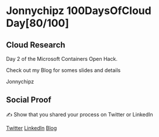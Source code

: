 <!-- This is a template you can use for quick progress days. It removes a lot of the steps we encourage you to share in the longer template 000-DAY-ARTICLE-LONG-TEMPLATE.MD-->

# Jonnychipz 100DaysOfCloud Day[80/100]

## Cloud Research

Day 2 of the Microsoft Containers Open Hack.

Check out my Blog for somes slides and details

Jonnychipz

## Social Proof

✍️ Show that you shared your process on Twitter or LinkedIn

[Twitter](https://twitter.com/jonnychipz/status/1334174970986065922)
[LinkedIn](https://www.linkedin.com/posts/japlunn_day80100-100daysofcloud-jonnychipz-activity-6739940657927860224-F9rT)
[Blog](https://jonnychipz.com/2020/12/02/day80-100-100daysofcloud-jonnychipz-day-2-containers-openhack/)
